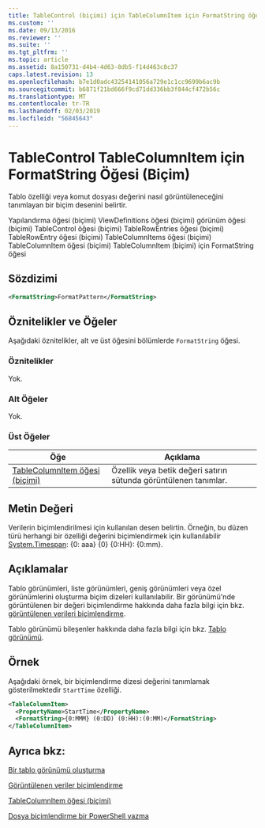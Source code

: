 ```yaml
---
title: TableControl (biçimi) için TableColumnItem için FormatString öğesi | Microsoft Docs
ms.custom: ''
ms.date: 09/13/2016
ms.reviewer: ''
ms.suite: ''
ms.tgt_pltfrm: ''
ms.topic: article
ms.assetid: 8a150731-d4b4-4d63-8db5-f14d463c8c37
caps.latest.revision: 13
ms.openlocfilehash: b7e1d0adc43254141056a729e1c1cc9699b6ac9b
ms.sourcegitcommit: b6871f21bd666f9cd71dd336bb3f844cf472b56c
ms.translationtype: MT
ms.contentlocale: tr-TR
ms.lasthandoff: 02/03/2019
ms.locfileid: "56845643"
---
```

# <a name="formatstring-element-for-tablecolumnitem-for-tablecontrol-format"></a>TableControl TableColumnItem için FormatString Öğesi (Biçim)

Tablo özelliği veya komut dosyası değerini nasıl görüntüleneceğini tanımlayan bir biçim desenini belirtir.

Yapılandırma öğesi (biçimi) ViewDefinitions öğesi (biçimi) görünüm öğesi (biçimi) TableControl öğesi (biçimi) TableRowEntries öğesi (biçimi) TableRowEntry öğesi (biçimi) TableColumnItems öğesi (biçimi) TableColumnItem öğesi (biçimi) TableColumnItem (biçimi) için FormatString öğesi

## <a name="syntax"></a>Sözdizimi

```xml
<FormatString>FormatPattern</FormatString>
```

## <a name="attributes-and-elements"></a>Öznitelikler ve Öğeler

Aşağıdaki öznitelikler, alt ve üst öğesini bölümlerde `FormatString` öğesi.

### <a name="attributes"></a>Öznitelikler

Yok.

### <a name="child-elements"></a>Alt Öğeler

Yok.

### <a name="parent-elements"></a>Üst Öğeler

|Öğe|Açıklama|
|-------------|-----------------|
|[TableColumnItem öğesi (biçimi)](./tablecolumnitem-element-for-tablecolumnitems-for-tablecontrol-format.md)|Özellik veya betik değeri satırın sütunda görüntülenen tanımlar.|

## <a name="text-value"></a>Metin Değeri

Verilerin biçimlendirilmesi için kullanılan desen belirtin. Örneğin, bu düzen türü herhangi bir özelliği değerini biçimlendirmek için kullanılabilir [System.Timespan](/dotnet/api/System.TimeSpan): {0: aaa} {0} {0:HH}: {0:mm}.

## <a name="remarks"></a>Açıklamalar

Tablo görünümleri, liste görünümleri, geniş görünümleri veya özel görünümlerini oluşturma biçim dizeleri kullanılabilir. Bir görünümü'nde görüntülenen bir değeri biçimlendirme hakkında daha fazla bilgi için bkz. [görüntülenen verileri biçimlendirme](./formatting-displayed-data.md).

Tablo görünümü bileşenler hakkında daha fazla bilgi için bkz. [Tablo görünümü](./creating-a-table-view.md).

## <a name="example"></a>Örnek

Aşağıdaki örnek, bir biçimlendirme dizesi değerini tanımlamak gösterilmektedir `StartTime` özelliği.

```xml
<TableColumnItem>
  <PropertyName>StartTime</PropertyName>
  <FormatString>{0:MMM} (0:DD) (0:HH):(0:MM)</FormatString>
</TableColumnItem>
```

## <a name="see-also"></a>Ayrıca bkz:

[Bir tablo görünümü oluşturma](./creating-a-table-view.md)

[Görüntülenen veriler biçimlendirme](./formatting-displayed-data.md)

[TableColumnItem öğesi (biçimi)](./tablecolumnitem-element-for-tablecolumnitems-for-tablecontrol-format.md)

[Dosya biçimlendirme bir PowerShell yazma](./writing-a-powershell-formatting-file.md)
